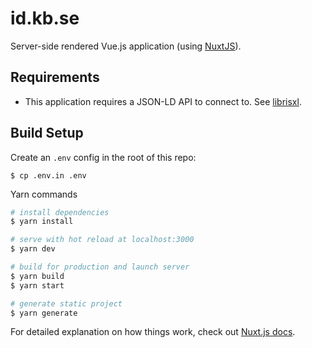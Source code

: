 # id.kb.se

Server-side rendered Vue.js application (using [NuxtJS](https://nuxtjs.org/)).

## Requirements

* This application requires a JSON-LD API to connect to. See [librisxl](libris/librisxl).

## Build Setup

Create an `.env` config in the root of this repo:
```
$ cp .env.in .env
```

Yarn commands

```bash
# install dependencies
$ yarn install

# serve with hot reload at localhost:3000
$ yarn dev

# build for production and launch server
$ yarn build
$ yarn start

# generate static project
$ yarn generate
```

For detailed explanation on how things work, check out [Nuxt.js docs](https://nuxtjs.org).
